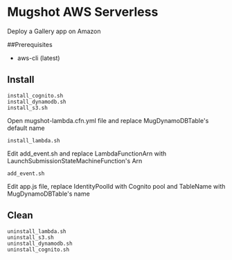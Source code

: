 # Mugshot AWS Serverless

Deploy a Gallery app on Amazon

##Prerequisites

* aws-cli (latest)

## Install

    install_cognito.sh
    install_dynamodb.sh
    install_s3.sh

Open mugshot-lambda.cfn.yml file and replace MugDynamoDBTable's default name
    
    install_lambda.sh

Edit add_event.sh and replace LambdaFunctionArn with LaunchSubmissionStateMachineFunction's Arn

    add_event.sh

Edit app.js file, replace IdentityPoolId with Cognito pool and TableName with MugDynamoDBTable's name

## Clean

    uninstall_lambda.sh
    uninstall_s3.sh
    uninstall_dynamodb.sh
    uninstall_cognito.sh

